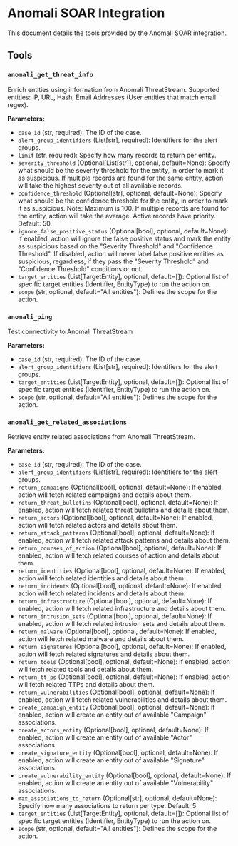 # Anomali SOAR Integration

This document details the tools provided by the Anomali SOAR integration.

## Tools

### `anomali_get_threat_info`

Enrich entities using information from Anomali ThreatStream. Supported entities: IP, URL, Hash, Email Addresses (User entities that match email regex).

**Parameters:**

*   `case_id` (str, required): The ID of the case.
*   `alert_group_identifiers` (List[str], required): Identifiers for the alert groups.
*   `limit` (str, required): Specify how many records to return per entity.
*   `severity_threshold` (Optional[List[str]], optional, default=None): Specify what should be the severity threshold for the entity, in order to mark it as suspicious. If multiple records are found for the same entity, action will take the highest severity out of all available records.
*   `confidence_threshold` (Optional[str], optional, default=None): Specify what should be the confidence threshold for the entity, in order to mark it as suspicious. Note: Maximum is 100. If multiple records are found for the entity, action will take the average. Active records have priority. Default: 50.
*   `ignore_false_positive_status` (Optional[bool], optional, default=None): If enabled, action will ignore the false positive status and mark the entity as suspicious based on the "Severity Threshold" and "Confidence Threshold". If disabled, action will never label false positive entities as suspicious, regardless, if they pass the "Severity Threshold" and "Confidence Threshold" conditions or not.
*   `target_entities` (List[TargetEntity], optional, default=[]): Optional list of specific target entities (Identifier, EntityType) to run the action on.
*   `scope` (str, optional, default="All entities"): Defines the scope for the action.

### `anomali_ping`

Test connectivity to Anomali ThreatStream

**Parameters:**

*   `case_id` (str, required): The ID of the case.
*   `alert_group_identifiers` (List[str], required): Identifiers for the alert groups.
*   `target_entities` (List[TargetEntity], optional, default=[]): Optional list of specific target entities (Identifier, EntityType) to run the action on.
*   `scope` (str, optional, default="All entities"): Defines the scope for the action.

### `anomali_get_related_associations`

Retrieve entity related associations from Anomali ThreatStream.

**Parameters:**

*   `case_id` (str, required): The ID of the case.
*   `alert_group_identifiers` (List[str], required): Identifiers for the alert groups.
*   `return_campaigns` (Optional[bool], optional, default=None): If enabled, action will fetch related campaigns and details about them.
*   `return_threat_bulletins` (Optional[bool], optional, default=None): If enabled, action will fetch related threat bulletins and details about them.
*   `return_actors` (Optional[bool], optional, default=None): If enabled, action will fetch related actors and details about them.
*   `return_attack_patterns` (Optional[bool], optional, default=None): If enabled, action will fetch related attack patterns and details about them.
*   `return_courses_of_action` (Optional[bool], optional, default=None): If enabled, action will fetch related courses of action and details about them.
*   `return_identities` (Optional[bool], optional, default=None): If enabled, action will fetch related identities and details about them.
*   `return_incidents` (Optional[bool], optional, default=None): If enabled, action will fetch related incidents and details about them.
*   `return_infrastructure` (Optional[bool], optional, default=None): If enabled, action will fetch related infrastructure and details about them.
*   `return_intrusion_sets` (Optional[bool], optional, default=None): If enabled, action will fetch related intrusion sets and details about them.
*   `return_malware` (Optional[bool], optional, default=None): If enabled, action will fetch related malware and details about them.
*   `return_signatures` (Optional[bool], optional, default=None): If enabled, action will fetch related signatures and details about them.
*   `return_tools` (Optional[bool], optional, default=None): If enabled, action will fetch related tools and details about them.
*   `return_tt_ps` (Optional[bool], optional, default=None): If enabled, action will fetch related TTPs and details about them.
*   `return_vulnerabilities` (Optional[bool], optional, default=None): If enabled, action will fetch related vulnerabilities and details about them.
*   `create_campaign_entity` (Optional[bool], optional, default=None): If enabled, action will create an entity out of available "Campaign" associations.
*   `create_actors_entity` (Optional[bool], optional, default=None): If enabled, action will create an entity out of available "Actor" associations.
*   `create_signature_entity` (Optional[bool], optional, default=None): If enabled, action will create an entity out of available "Signature" associations.
*   `create_vulnerability_entity` (Optional[bool], optional, default=None): If enabled, action will create an entity out of available "Vulnerability" associations.
*   `max_associations_to_return` (Optional[str], optional, default=None): Specify how many associations to return per type. Default: 5
*   `target_entities` (List[TargetEntity], optional, default=[]): Optional list of specific target entities (Identifier, EntityType) to run the action on.
*   `scope` (str, optional, default="All entities"): Defines the scope for the action.
